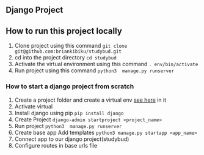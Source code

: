## Django Project

## How to run this project locally
1. Clone project using this command ```git clone git@github.com:briankibiku/studybud.git```
2. cd into the project directory ```cd studybud```
3. Activate the virtual environment using this command ```. env/bin/activate```
4. Run project using this command ```python3  manage.py runserver```

### How to start a django project from scratch
1. Create a project folder and create a virtual env [see here](https://linoxide.com/how-to-create-python-virtual-environment-on-ubuntu-20-04) in it
2. Activate virtual
3. Install django using pip ```pip install django```
4. Create Project ```django-admin startproject <project_name>```
5. Run project ```python3  manage.py runserver```
6. Create base app Add templates ```python3 manage.py startapp <app_name>```
7. Connect app to our django project(studybud) 
8. Configure routes in base urls file
